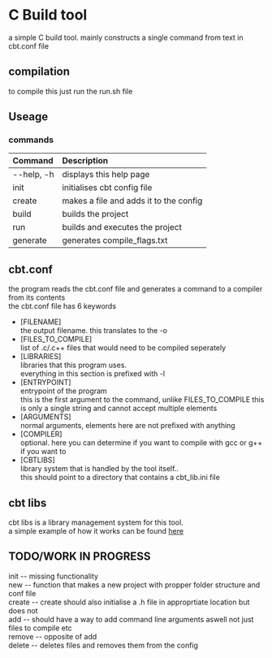 # C Build tool
a simple C build tool. mainly constructs a single command from text in cbt.conf file  

## compilation
to compile this just run the run.sh file  


  
## Useage
### commands
|Command|Description|
|:---|:---|
|--help, -h|  displays this help page|
|init| initialises cbt config file|
|create |makes a file and adds it to the config|
|build| builds the project |
|run| builds and executes the project |
|generate| generates compile_flags.txt|


## cbt.conf
the program reads the cbt.conf file and generates a command to a compiler from its contents  
the cbt.conf file has 6 keywords
 - [FILENAME]  
        the output filename. this translates to the -o  
 - [FILES_TO_COMPILE]  
        list of .c/.c++ files that would need to be compiled seperately  
 - [LIBRARIES]  
        libraries that this program uses.  
        everything in this section is prefixed with -l  
 - [ENTRYPOINT]  
        entrypoint of the program  
        this is the first argument to the command, unlike FILES_TO_COMPILE this is only a single string and cannot accept multiple elements  
 - [ARGUMENTS]  
        normal arguments, elements here are not prefixed with anything  
 - [COMPILER]  
        optional. here you can determine if you want to compile with gcc or g++ if you want to   
 - [CBTLIBS]  
        library system that is handled by the tool itself..   
        this should point to a directory that contains a cbt_lib.ini file  

## cbt libs
cbt libs is a library management system for this tool.  
a simple example of how it works can be found [here](https://github.com/kimierik/cbt/tree/main/example/cbtlibs)


## TODO/WORK IN PROGRESS
init    -- missing functionality  
new     -- function that makes a new project with propper folder structure and conf file  
create  -- create should also initialise a .h file in approprtiate location but does not  
add     -- should have a way to add command line arguments aswell not just files to compile etc   
remove  -- opposite of add   
delete  -- deletes files and removes them from the config  

